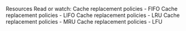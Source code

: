 Resources
Read or watch:
Cache replacement policies - FIFO Cache replacement policies - LIFO Cache replacement policies - LRU Cache replacement policies - MRU Cache replacement policies - LFU
